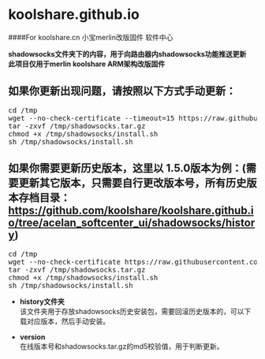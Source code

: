 # koolshare.github.io
####For koolshare.cn 小宝merlin改版固件 软件中心

<b>shadowsocks文件夹下的内容，用于向路由器内shadowsocks功能推送更新</b><br/>
<b>此项目仅用于merlin koolshare ARM架构改版固件</b><br/>

## 如果你更新出现问题，请按照以下方式手动更新：
<pre>
cd /tmp
wget --no-check-certificate --timeout=15 https://raw.githubusercontent.com/koolshare/koolshare.github.io/master/shadowsocks/shadowsocks.tar.gz
tar -zxvf /tmp/shadowsocks.tar.gz
chmod +x /tmp/shadowsocks/install.sh
sh /tmp/shadowsocks/install.sh
</pre>

## 如果你需要更新历史版本，这里以 1.5.0版本为例：(需要更新其它版本，只需要自行更改版本号，所有历史版本存档目录：https://github.com/koolshare/koolshare.github.io/tree/acelan_softcenter_ui/shadowsocks/history)

<pre>
cd /tmp
wget --no-check-certificate https://raw.githubusercontent.com/koolshare/koolshare.github.io/acelan_softcenter_ui/shadowsocks/history/shadowsocks_1.5.0.tar.gz
tar -zxvf /tmp/shadowsocks.tar.gz
chmod +x /tmp/shadowsocks/install.sh
sh /tmp/shadowsocks/install.sh
</pre>

* <b>history文件夹</b><br/>
该文件夹用于存放shadowsocks历史安装包，需要回滚历史版本的，可以下载对应版本，然后手动安装。

* <b>version</b><br/>
在线版本号和shadowsocks.tar.gz的md5校验值，用于判断更新。